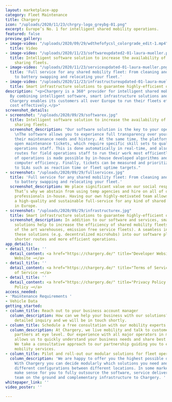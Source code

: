 ```yaml
---
layout: marketplace-app
category: Fleet Maintenance
title: Chargery
icon: "/uploads/2020/11/23/chrgry-logo_greybg-01.png"
excerpt: Europe’s No. 1 for intelligent shared mobility operations.
featured: false
preview_gallery:
- image-video: "/uploads/2020/09/29/wdthefofycsl_colorgrade_edit-1.mp4"
  title: Video
- image-video: "/uploads/2020/11/23/softwareupdated2-01-laura-mueller.png"
  title: Intelligent software solution to increase the availability of vehicles in
    sharing fleets.
- image-video: "/uploads/2020/11/23/serviceupdated-01-laura-mueller.png"
  title: 'Full service for any shared mobility fleet: From cleaning and recharging
    to battery swapping and relocating your fleet.'
- image-video: "/uploads/2020/11/23/infrastructureupdated-01-laura-mueller.png"
  title: Smart infrastructure solutions to guarantee highly-efficient operations.
description: "<p>Chargery is a 360° provider for intelligent shared mobility operations.
  By combining intelligent software, smart infrastructure solutions and services,
  Chargery enables its customers all over Europe to run their fleets efficiently and
  cost effectively.</p>"
screenshot_details:
- screenshot: "/uploads/2020/09/29/softwarex.jpg"
  title: Intelligent software solution to increase the availability of vehicles in
    sharing fleets.
  screenshot_description: "Our software solution is the key to your operational excellence.
    \nThe software allows you to experience full transparency over your vehicles and
    their maintenance needs and history. At the same time, the platform allocates
    open maintenance tickets, which require specific skill sets to qualified field
    operations staff. This is done automatically in real-time, and also plans optimized
    routes for field operations staff to run their work most efficiently. Optimization
    of operations is made possible by in-house developed algorithms and streamlined
    computer efficiency. Finally, tickets can be measured and prioritized according
    to SLAs such as reaction time or fleet uptime targets."
- screenshot: "/uploads/2020/09/29/fullservicex.jpg"
  title: 'Full service for any shared mobility fleet: From cleaning and recharging
    to battery swapping and relocating your fleet.'
  screenshot_description: We place significant value on our social responsibility.
    That’s why we abstain from using temp agencies and hire on all of our service
    professionals in-house. Having our own highly-motivated team allows us to guarantee
    a high-quality and sustainable full-service for any kind of shared mobility provider
    in Europe.
- screenshot: "/uploads/2020/09/29/infrastructurex.jpg"
  title: Smart infrastructure solutions to guarantee highly-efficient operations.
  screenshot_description: In addition to our software and services, smart infrastructure
    solutions help to increase the efficiency of shared mobility fleets (e.g. state
    of the art warehouses, emission free service fleets). A seamless integration of
    these solutions (e.g. decentralized microhubs) into our software platform guarantees
    shorter routes and more efficient operations.
app_details:
- detail_title: ''
  detail_content: <a href="https://chargery.de/" title="Developer Website →">Developer
    Website →</a>
- detail_title: ''
  detail_content: <a href="https://chargery.de/" title="Terms of Service →">Terms
    of Service →</a>
- detail_title: ''
  detail_content: <a href="https://chargery.de/" title="Privacy Policy →">Privacy
    Policy →</a>
access_needed:
- 'Maintenance Requirements '
- Vehicle Data
getting_started:
- column_title: Reach out to your business account manager
  column_description: How can we help your business with our solutions? Leave us a
    detailed inquiry and we will be in touch shortly.
- column_title: Schedule a free consultation with our mobility experts
  column_description: At Chargery, we live mobility and talk to customers or potential
    partners at eye level. Our experience with all major operators in many countries
    allows us to quickly understand your business needs and share best practices.
    We take a consultative approach to our partnership guiding you to enable sustainable
    mobility services.
- column_title: Pilot and roll-out our modular solutions for fleet operations
  column_description: 'We are happy to offer you the highest possible degree of flexibility.
    With Chargery you can decide modularly which solutions you need and even choose
    different configurations between different locations. In some markets, it may
    make sense for you to fully outsource the software, service delivery by our own
    team on the ground and complementary infrastructure to Chargery. '
whitepaper_link: ''
video_poster: ''

---
```

